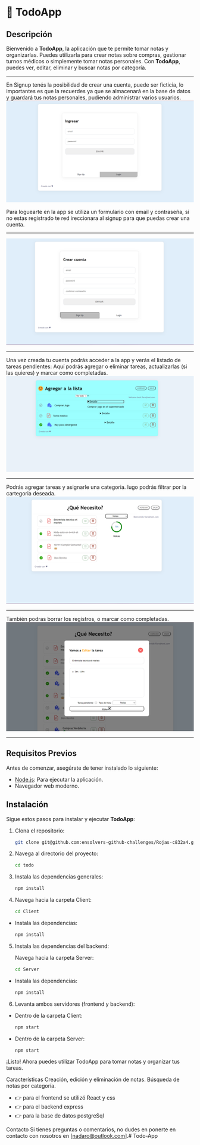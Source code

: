 # 📝 TodoApp

## Descripción
Bienvenido a **TodoApp**, la aplicación que te permite tomar notas y organizarlas. Puedes utilizarla para crear notas sobre compras, gestionar turnos médicos o simplemente tomar notas personales. Con **TodoApp**, puedes ver, editar, eliminar y buscar notas por categoría.

<hr/>
En Signup tenés la posibilidad de crear una cuenta, puede ser ficticia, lo importantes es que la recuerdes
ya que se almacenará en la base de datos y guardará tus notas personales, pudiendo administrar varios usuarios.

<img src="./todos/Client/public/ingresar.png" alt="Home">

Para loguearte en la app se utiliza un formulario con email y contraseña, si no estas registrado te red
ireccionara al signup para que puedas crear una cuenta.

<hr/>
<img src="./todos/Client/public/crear-cuenta.png" alt="Home">

<hr/>
Una vez creada tu cuenta podrás acceder a la app y verás el listado de tareas pendientes:
Aquí podrás agregar o eliminar tareas, actualizarlas (si las quieres) y marcar como
completadas.

<img src="./todos/Client/public/lista.png" alt="Home">

<hr/>
Podrás agregar tareas y asignarle una categoria. lugo podrás filtrar por la cartegoria deseada.

<img src="./todos/Client/public/filtrar.png" alt="Home">

<hr/>
También podras borrar los registros, o marcar como completadas.

<img src="./todos/Client/public/editar.png" alt="Home">

<hr/>




## Requisitos Previos
Antes de comenzar, asegúrate de tener instalado lo siguiente:
- [Node.js](https://nodejs.org/): Para ejecutar la aplicación.
- Navegador web moderno.

## Instalación
Sigue estos pasos para instalar y ejecutar **TodoApp**:

1. Clona el repositorio:
   ```bash
   git clone git@github.com:ensolvers-github-challenges/Rojas-c832a4.git
2. Navega al directorio del proyecto:
   ```bash
   cd todo
3. Instala las dependencias generales:
   ```bash
   npm install
4. Navega hacia la carpeta Client:
   ```bash
   cd Client
- Instala las dependencias: 
   ```bash
   npm install
5. Instala las dependencias del backend:
   
   Navega hacia la carpeta Server:
   ```bash
   cd Server
- Instala las dependencias: 
   ```bash 
   npm install
6. Levanta ambos servidores (frontend y backend):
- Dentro de la carpeta Client:
   ```bash
   npm start

- Dentro de la carpeta Server:

   ```bash
   npm start

¡Listo! Ahora puedes utilizar TodoApp para tomar notas y organizar tus tareas.

Características
Creación, edición y eliminación de notas.
Búsqueda de notas por categoría. 
- 👉 para el frontend se utilizó React y css
- 👉 para el backend express
- 👉 para la base de datos postgreSql




Contacto
Si tienes preguntas o comentarios, no dudes en ponerte en contacto con nosotros en [nadaro@outlook.com].# Todo-App
